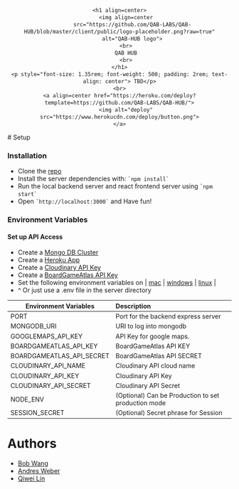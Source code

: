 <div align=center>

    <h1 align=center>
        <img align=center
            src="https://github.com/QAB-LABS/QAB-HUB/blob/master/client/public/logo-placeholder.png?raw=true"
            alt="QAB-HUB logo">
        <br>
        QAB HUB
        <br>
    </h1>
    <p style="font-size: 1.35rem; font-weight: 500; padding: 2rem; text-align: center"> TBD</p>
    <br>
    <a align=center href="https://heroku.com/deploy?template=https://github.com/QAB-LABS/QAB-HUB/">
        <img alt="deploy" src="https://www.herokucdn.com/deploy/button.png">
    </a>

</div>
# Setup

### Installation

*   Clone the [repo]('https://github.com/QAB-LABS/QAB-HUB/tree/dev')
*   Install the server dependencies with: `` `npm install` ``
*   Run the local backend server and react frontend server using `` `npm start` ``
*   Open `` `http://localhost:3000` `` and Have fun!

### Environment Variables

#### Set up API Access

*   Create a [Mongo DB Cluster](https://cloud.mongodb.com/)
*   Create a [Heroku App]('https://heroku.com')
*   Create a [Cloudinary API Key](https://cloudinary.com/?utm_source=google&utm_medium=cpc&utm_campaign=brand&utm_content=300704534040&utm_term=cloudinary&gclid=Cj0KCQjw_absBRD1ARIsAO4_D3tfpMaU3ai8tA7FoE0DdxrbsK5xSMaShens1Tn-QYQD7z9-d2mgc_kaApegEALw_wcB)
*   Create a [BoardGameAtlas API Key](https://www.boardgameatlas.com)
*   Set the following environment variables on | [mac](https://stackoverflow.com/questions/7501678/set-environment-variables-on-mac-os-x-lion) | [windows](https://superuser.com/questions/1334129/setting-an-environment-variable-in-windows-10-gpodder) | [linux](https://stackoverflow.com/questions/45502996/how-to-set-environment-variable-in-linux-permanently) |
*   ^ Or just use a .env file in the server directory

| Environment Variables        | Description                                         |
| ---------------------------- |:--------------------------------------------------- |
| PORT                         | Port for the backend express server                 |
| MONGODB_URI                  | URI to log into mongodb                             |
| GOOGLEMAPS_API_KEY           | API Key for google maps.|
| BOARDGAMEATLAS_API_KEY       | BoardGameAtlas API KEY                              |
| BOARDGAMEATLAS_API_SECRET    | BoardGameAtlas API SECRET                           |
| CLOUDINARY_API_NAME          | Cloudinary API cloud name                           |
| CLOUDINARY_API_KEY           | Cloudinary API Key                                  |
| CLOUDINARY_API_SECRET        | Cloudinary API Secret                               |
| NODE_ENV                     | (Optional) Can be Production to set production mode |
| SESSION_SECRET               | (Optional) Secret phrase for Session                |
# Authors

* [Bob Wang](https://github.com/bobbypwang)
* [Andres Weber](https://github.com/AndresMWeber)
* [Qiwei Lin](https://github.com/kiwi-x-kiwi)

